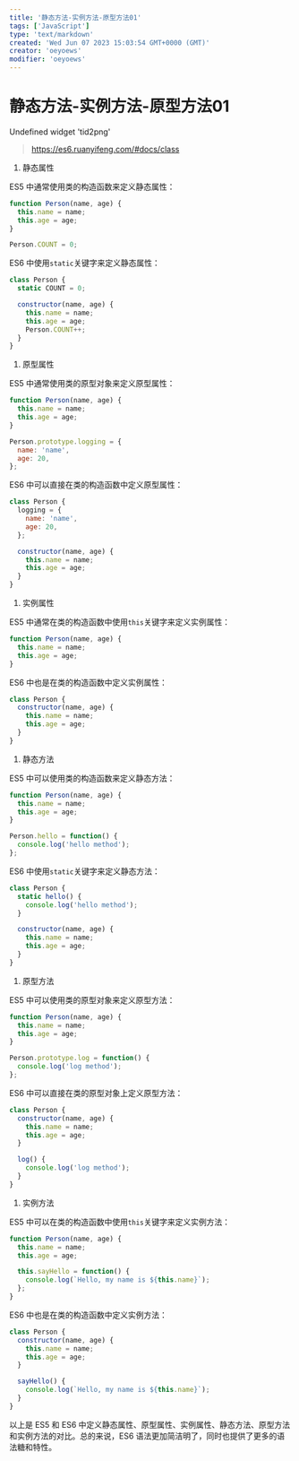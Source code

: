 ```yaml
---
title: '静态方法-实例方法-原型方法01'
tags: ['JavaScript']
type: 'text/markdown'
created: 'Wed Jun 07 2023 15:03:54 GMT+0000 (GMT)'
creator: 'oeyoews'
modifier: 'oeyoews'
---
```


# 静态方法-实例方法-原型方法01

Undefined widget 'tid2png'
> <https://es6.ruanyifeng.com/#docs/class>

1. 静态属性

ES5 中通常使用类的构造函数来定义静态属性：

```js
function Person(name, age) {
  this.name = name;
  this.age = age;
}

Person.COUNT = 0;
```

ES6 中使用`static`关键字来定义静态属性：

```js
class Person {
  static COUNT = 0;

  constructor(name, age) {
    this.name = name;
    this.age = age;
    Person.COUNT++;
  }
}
```

1. 原型属性

ES5 中通常使用类的原型对象来定义原型属性：

```js
function Person(name, age) {
  this.name = name;
  this.age = age;
}

Person.prototype.logging = {
  name: 'name',
  age: 20,
};
```

ES6 中可以直接在类的构造函数中定义原型属性：

```js
class Person {
  logging = {
    name: 'name',
    age: 20,
  };

  constructor(name, age) {
    this.name = name;
    this.age = age;
  }
}
```

1. 实例属性

ES5 中通常在类的构造函数中使用`this`关键字来定义实例属性：

```js
function Person(name, age) {
  this.name = name;
  this.age = age;
}
```

ES6 中也是在类的构造函数中定义实例属性：

```js
class Person {
  constructor(name, age) {
    this.name = name;
    this.age = age;
  }
}
```

1. 静态方法

ES5 中可以使用类的构造函数来定义静态方法：

```js
function Person(name, age) {
  this.name = name;
  this.age = age;
}

Person.hello = function() {
  console.log('hello method');
};
```

ES6 中使用`static`关键字来定义静态方法：

```js
class Person {
  static hello() {
    console.log('hello method');
  }

  constructor(name, age) {
    this.name = name;
    this.age = age;
  }
}
```

1. 原型方法

ES5 中可以使用类的原型对象来定义原型方法：

```js
function Person(name, age) {
  this.name = name;
  this.age = age;
}

Person.prototype.log = function() {
  console.log('log method');
};
```

ES6 中可以直接在类的原型对象上定义原型方法：

```js
class Person {
  constructor(name, age) {
    this.name = name;
    this.age = age;
  }

  log() {
    console.log('log method');
  }
}
```

1. 实例方法

ES5 中可以在类的构造函数中使用`this`关键字来定义实例方法：

```js
function Person(name, age) {
  this.name = name;
  this.age = age;

  this.sayHello = function() {
    console.log(`Hello, my name is ${this.name}`);
  };
}
```

ES6 中也是在类的构造函数中定义实例方法：

```js
class Person {
  constructor(name, age) {
    this.name = name;
    this.age = age;
  }

  sayHello() {
    console.log(`Hello, my name is ${this.name}`);
  }
}
```

以上是 ES5 和 ES6 中定义静态属性、原型属性、实例属性、静态方法、原型方法和实例方法的对比。总的来说，ES6 语法更加简洁明了，同时也提供了更多的语法糖和特性。
